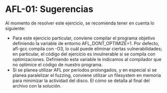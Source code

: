 # AFL-01: Sugerencias

Al momento de resolver este ejercicio, se recomienda tener en cuenta lo siguiente:

- Para este ejercicio particular, conviene compilar el programa  objetivo definiendo la variable de entorno AFL_DONT_OPTIMIZE=1. Por  defecto, afl-gcc compila con -O3, lo cuál puede eliminar ciertas  vulnerabilidades; en particular, el código del ejercicio es invulnerable  si se compila con optimizaciones. Definiendo esta variable le indicamos  al compilador que no optimice el código de nuestro programa.
- Si se planea utilizar AFL por períodos prolongados, y en especial si  se planea paralelizar el fuzzing, conviene utilizar un filesystem en  memoria para minimizar la actividad del disco. El cómo se detalla al  final del archivo con la solución.